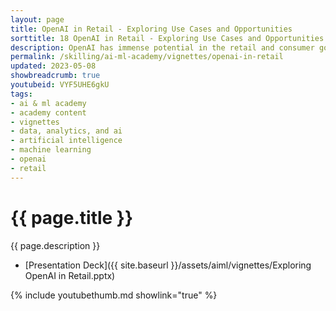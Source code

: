 ```yaml
---
layout: page
title: OpenAI in Retail - Exploring Use Cases and Opportunities
sorttitle: 18 OpenAI in Retail - Exploring Use Cases and Opportunities
description: OpenAI has immense potential in the retail and consumer goods industries, offering opportunities across a wide range of use cases. By leveraging advanced machine learning and natural language processing capabilities, OpenAI can help these organizations make better decisions, automate processes, and reduce costs. The technology can identify patterns and trends that humans may miss, enabling retailers and consumer goods companies to gain valuable insights and stay ahead of the curve. OpenAI can add value in various use cases such as personalized product recommendations, chatbots for customer service, and optimizing promotions and pricing strategies. The technology helps these organizations stay competitive by improving operations, optimizing processes, and enhancing the overall customer experience. This video explores the potential of OpenAI in retail and consumer goods, highlighting how this technology can drive innovation in the industry.
permalink: /skilling/ai-ml-academy/vignettes/openai-in-retail
updated: 2023-05-08
showbreadcrumb: true
youtubeid: VYF5UHE6gkU
tags: 
- ai & ml academy
- academy content
- vignettes
- data, analytics, and ai
- artificial intelligence
- machine learning
- openai
- retail
---
```


# {{ page.title }}

{{ page.description }}

* [Presentation Deck]({{ site.baseurl }}/assets/aiml/vignettes/Exploring OpenAI in Retail.pptx)

{% include youtubethumb.md showlink="true" %}